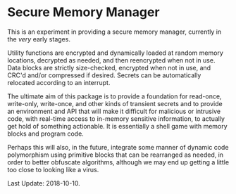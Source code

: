 # Secure Memory Manager

This is an experiment in providing a secure memory manager, currently in the *very* early stages.

Utility functions are encrypted and dynamically loaded at random memory locations, decrypted as needed, and then reencrypted when not in use. Data blocks are strictly size-checked, encrypted when not in use, and CRC'd and/or compressed if desired. Secrets can be automatically relocated according to an interrupt.

The ultimate aim of this package is to provide a foundation for read-once, write-only, write-once, and other kinds of transient secrets and to provide an environment and API that will make it difficult for malicious or intrusive code, with real-time access to in-memory sensitive information, to actually get hold of something actionable. It is essentially a shell game with memory blocks and program code.

Perhaps this will also, in the future, integrate some manner of dynamic code polymorphism using primitive blocks that can be rearranged as needed, in order to better obfuscate algorithms, although we may end up getting a little too close to looking like a virus.

Last Update: 2018-10-10.
